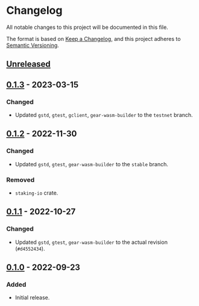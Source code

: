 # Changelog
All notable changes to this project will be documented in this file.

The format is based on [Keep a Changelog](https://keepachangelog.com/en/1.0.0/),
and this project adheres to [Semantic Versioning](https://semver.org/spec/v2.0.0.html).

## [Unreleased]

## [0.1.3] - 2023-03-15
### Changed
- Updated `gstd`, `gtest`, `gclient`, `gear-wasm-builder` to the `testnet` branch.

## [0.1.2] - 2022-11-30
### Changed
- Updated `gstd`, `gtest`, `gear-wasm-builder` to the `stable` branch.
### Removed
- `staking-io` crate.

## [0.1.1] - 2022-10-27
### Changed
- Updated `gstd`, `gtest`, `gear-wasm-builder` to the actual revision (`#d4552434`).

## [0.1.0] - 2022-09-23
### Added
- Initial release.

[Unreleased]: https://github.com/gear-dapps/staking/compare/0.1.3...HEAD
[0.1.3]: https://github.com/gear-dapps/staking/compare/0.1.2...0.1.3
[0.1.2]: https://github.com/gear-dapps/staking/compare/0.1.1...0.1.2
[0.1.1]: https://github.com/gear-dapps/staking/compare/0.1.0...0.1.1
[0.1.0]: https://github.com/gear-dapps/staking/compare/c997d20...0.1.0
